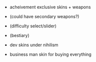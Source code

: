 - acheivement exclusive skins + weapons
- (could have secondary weapons?)
- (difficulty select/slider)
- (bestiary)

- dev skins under nihilism
- business man skin for buying everything
